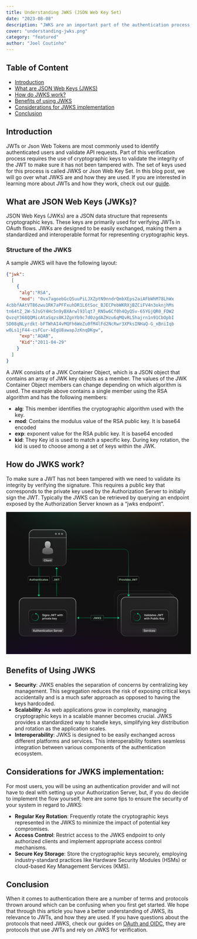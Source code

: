```yaml
---
title: Understanding JWKS (JSON Web Key Set)
date: "2023-08-08"
description: "JWKS are an important part of the authentication process. In this article we go over what they are and how they are used"
cover: "understanding-jwks.png"
category: "featured"
author: "Joel Coutinho"
---
```


## Table of Content
- [Introduction](#introduction)
- [What are JSON Web Keys (JWKS)](#what-are-json-web-keys-jwks)
- [How do JWKS work?](#how-do-jwks-work)
- [Benefits of using JWKS](#benefits-of-using-jwks)
- [Considerations for JWKS implementation](#considerations-for-jwks-implementation)
- [Conclusion](#considerations-for-jwks-implementation)

## Introduction

JWTs or Json Web Tokens are most commonly used to identify authenticated users and validate API requests. Part of this verification process requires the use of cryptographic keys to validate the integrity of the JWT to make sure it has not been tampered with. The set of keys used for this process is called JWKS or Json Web Key Set. In this blog post, we will go over what JWKS are and how they are used. If you are interested in learning more about JWTs and how they work, check out our [guide](https://supertokens.com/blog/what-is-jwt).


## What are JSON Web Keys (JWKs)?

JSON Web Keys (JWKs) are a JSON data structure that represents cryptographic keys. These keys are primarily used for verifying JWTs in OAuth flows. JWKs are designed to be easily exchanged, making them a standardized and interoperable format for representing cryptographic keys.

### Structure of the JWKS

A sample JWKS will have the following layout:

```json
{"jwk":
  [
    {
     "alg":"RSA",
     "mod": "0vx7agoebGcQSuuPiLJXZptN9nndrQmbXEps2aiAFbWhM78LhWx
4cbbfAAtVT86zwu1RK7aPFFxuhDR1L6tSoc_BJECPebWKRXjBZCiFV4n3oknjhMs
tn64tZ_2W-5JsGY4Hc5n9yBXArwl93lqt7_RN5w6Cf0h4QyQ5v-65YGjQR0_FDW2
QvzqY368QQMicAtaSqzs8KJZgnYb9c7d0zgdAZHzu6qMQvRL5hajrn1n91CbOpbI
SD08qNLyrdkt-bFTWhAI4vMQFh6WeZu0fM4lFd2NcRwr3XPksINHaQ-G_xBniIqb
w0Ls1jF44-csFCur-kEgU8awapJzKnqDKgw",
     "exp":"AQAB",
     "Kid":"2011-04-29"
    }
  ]
}
```

A JWK consists of a JWK Container Object, which is a JSON object that contains an array of JWK key objects as a member. The values of the JWK Container Object members can change depending on which algorithm is used. The example above contains a single member using the RSA algorithm and has the following members:

- **alg**: This member identifies the cryptographic algorithm used with the key. 
- **mod**: Contains the modulus value of the RSA public key. It is base64 encoded
- **exp**: exponent value for the RSA public key. It is base64 encoded
- **kid**: They Key id is used to match a specific key. During key rotation, the kid is used to choose among a set of keys within the JWK.

## How do JWKS work?

To make sure a JWT has not been tampered with we need to validate its integrity by verifying the signature. This requires a public key that corresponds to the private key used by the Authorization Server to initially sign the JWT. Typically the JWKS can be retrieved by querying an endpoint exposed by the Authorization Server known as a “jwks endpoint”. 

![jwks flow](./jwks-flow.png)

## Benefits of Using JWKS
- **Security**: JWKS enables the separation of concerns by centralizing key management. This segregation reduces the risk of exposing critical keys accidentally and is a much safer approach as opposed to having the keys hardcoded.
- **Scalability**: As web applications grow in complexity, managing cryptographic keys in a scalable manner becomes crucial. JWKS provides a standardized way to handle keys, simplifying key distribution and rotation as the application scales.
- **Interoperability**: JWKS is designed to be easily exchanged across different platforms and services. This interoperability fosters seamless integration between various components of the authentication ecosystem.

## Considerations for JWKS implementation:
For most users, you will be using an authentication provider and will not have to deal with setting up your Authorization Server, but, if you do decide to implement the flow yourself, here are some tips to ensure the security of your system in regard to JWKS:

- **Regular Key Rotation**: Frequently rotate the cryptographic keys represented in the JWKS to minimize the impact of potential key compromises.
- **Access Control**: Restrict access to the JWKS endpoint to only authorized clients and implement appropriate access control mechanisms.
- **Secure Key Storage**: Store the cryptographic keys securely, employing industry-standard practices like Hardware Security Modules (HSMs) or cloud-based Key Management Services (KMS).

## Conclusion

When it comes to authentication there are a number of terms and protocols thrown around which can be confusing when you first get started. We hope that through this article you have a better understanding of JWKS, its relevance to JWTs, and how they are used. If you have questions about the protocols that need JWKS, check our guides on [OAuth and OIDC](https://supertokens.com/blog/oauth-vs-oidc), they are protocols that use JWTs and rely on JWKS for verification.


